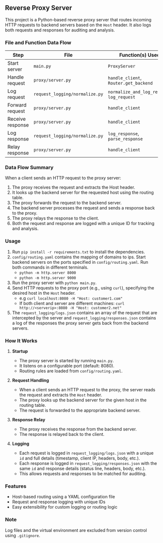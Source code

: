 ## Reverse Proxy Server

This project is a Python-based reverse proxy server that routes incoming HTTP requests to backend servers based on the `Host` header. It also logs both requests and responses for auditing and analysis.


### File and Function Data Flow

| Step                | File                        | Function(s) Used                  |
|---------------------|----------------------------|-----------------------------------|
| Start server        | `main.py`                  | `ProxyServer`                     |
| Handle request      | `proxy/server.py`          | `handle_client`, `Router.get_backend` |
| Log request         | `request_logging/normalize.py` | `normalize_and_log_request`, `log_request` |
| Forward request     | `proxy/server.py`          | `handle_client`                   |
| Receive response    | `proxy/server.py`          | `handle_client`                   |
| Log response        | `request_logging/normalize.py` | `log_response`, `parse_response`  |
| Relay response      | `proxy/server.py`          | `handle_client`                   |

### Data Flow Summary
When a client sends an HTTP request to the proxy server:
1. The proxy receives the request and extracts the Host header.
2. It looks up the backend server for the requested host using the routing table.
3. The proxy forwards the request to the backend server.
4. The backend server processes the request and sends a response back to the proxy.
5. The proxy relays the response to the client.
6. Both the request and response are logged with a unique ID for tracking and analysis.

### Usage

1. Run `pip install -r requirements.txt` to install the dependencies.
2. `config/routing.yaml` contains the mapping of domains to ips. Start backend servers on the ports specified in `config/routing.yaml`. Run both commands in different terminals.
    - `python -m http.server 8000`
    - `python -m http.server 9000`
3. Run the proxy server with `python main.py`.
4. Send HTTP requests to the proxy port (e.g., using `curl`), specifying the desired host in the `Host` header.
    - e.g `curl localhost:8080 -H "Host: customer1.com"` 
    - If both client and server are different machines: `curl http://<serverip>:8080 -H "Host: customer2.net"`
5. The `request_logging/logs.json` contains an array of the request that are intercepted by the server and `request_logging/responses.json` contains a log of the responses the proxy server gets back from the backend servers.

### How It Works

1. **Startup**
	- The proxy server is started by running `main.py`.
	- It listens on a configurable port (default: 8080).
	- Routing rules are loaded from `config/routing.yaml`.

2. **Request Handling**
	- When a client sends an HTTP request to the proxy, the server reads the request and extracts the `Host` header.
	- The proxy looks up the backend server for the given host in the routing table.
	- The request is forwarded to the appropriate backend server.

3. **Response Relay**
	- The proxy receives the response from the backend server.
	- The response is relayed back to the client.

4. **Logging**
	- Each request is logged in `request_logging/logs.json` with a unique `id` and full details (timestamp, client IP, headers, body, etc.).
	- Each response is logged in `request_logging/responses.json` with the same `id` and response details (status line, headers, body, etc.).
	- This allows requests and responses to be matched for auditing.

### Features
- Host-based routing using a YAML configuration file
- Request and response logging with unique IDs
- Easy extensibility for custom logging or routing logic


### Note
Log files and the virtual environment are excluded from version control using `.gitignore`.
